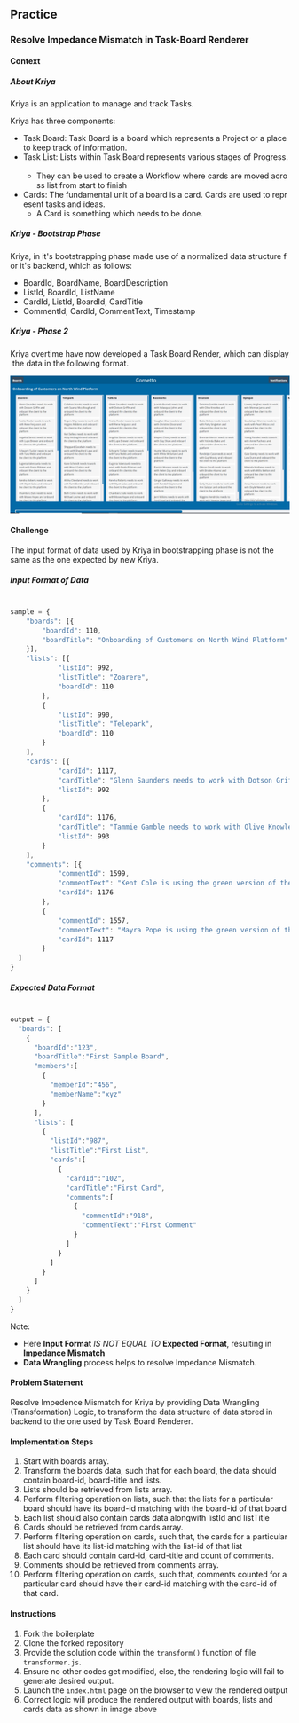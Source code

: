 ## Practice

### Resolve Impedance Mismatch in Task-Board Renderer

#### Context

##### About Kriya

Kriya is an application to manage and track Tasks. 

Kriya has three components:

- Task Board: Task Board is a board which represents a Project or a place to keep track of information.
- Task List: Lists within Task Board represents various stages of Progress. 
	- They can be used to create a Workflow where cards are moved across list from start to finish
- Cards: The fundamental unit of a board is a card. Cards are used to represent tasks and ideas.
    - A Card is something which needs to be done.


##### Kriya - Bootstrap Phase

Kriya, in it's bootstrapping phase made use of a normalized data structure for it's backend, which as follows:
- BoardId, BoardName, BoardDescription
- ListId, BoardId, ListName
- CardId, ListId, BoardId, CardTitle
- CommentId, CardId, CommentText, Timestamp

##### Kriya - Phase 2

Kriya overtime have now developed a Task Board Render, which can display the data in the following format.

![](images/kriya-task-board.png)

#### Challenge

The input format of data used by Kriya in bootstrapping phase is not the same as the one expected by new Kriya.

##### Input Format of Data

```javascript

sample = {
    "boards": [{
        "boardId": 110,
        "boardTitle": "Onboarding of Customers on North Wind Platform"
    }],
    "lists": [{
            "listId": 992,
            "listTitle": "Zoarere",
            "boardId": 110
        },
        {
            "listId": 990,
            "listTitle": "Telepark",
            "boardId": 110
        }
    ],
    "cards": [{
            "cardId": 1117,
            "cardTitle": "Glenn Saunders needs to work with Dotson Griffin",
            "listId": 992
        },
        {
            "cardId": 1176,
            "cardTitle": "Tammie Gamble needs to work with Olive Knowles",
            "listId": 993
        }
    ],
    "comments": [{
            "commentId": 1599,
            "commentText": "Kent Cole is using the green version of the platform",
            "cardId": 1176
        },
        {
            "commentId": 1557,
            "commentText": "Mayra Pope is using the green version of the platform.",
            "cardId": 1117
        }
  ]
}


```

##### Expected Data Format

```javascript

output = {
  "boards": [
    {
      "boardId":"123",
      "boardTitle":"First Sample Board",
      "members":[
        {
          "memberId":"456",
          "memberName":"xyz"
        }
      ],
      "lists": [
        {
          "listId":"987",
          "listTitle":"First List",
          "cards":[
            {
              "cardId":"102",
              "cardTitle":"First Card",
              "comments":[
                {
                  "commentId":"918",
                  "commentText":"First Comment"
                }
              ]
            }
          ]
        }
      ]
    }
  ]
}


```


Note: 
- Here **Input Format** *IS NOT EQUAL TO* **Expected Format**, resulting in **Impedance Mismatch**
- **Data Wrangling** process helps to resolve Impedance Mismatch.

#### Problem Statement

Resolve Impedence Mismatch for Kriya by providing Data Wrangling (Transformation) Logic, to transform the data structure of data stored in backend to the one used by Task Board Renderer.

#### Implementation Steps

1. Start with boards array.
2. Transform the boards data, such that for each board, the data should contain board-id, board-title and lists.
3. Lists should be retrieved from lists array.
4. Perform filtering operation on lists, such that the lists for a particular board should have its board-id matching with the board-id of that board
5. Each list should also contain cards data alongwith listId and listTitle
6. Cards should be retrieved from cards array.
7. Perform filtering operation on cards, such that, the cards for a particular list should have its list-id matching with the list-id of that list
8. Each card should contain card-id, card-title and count of comments.
9. Comments should be retrieved from comments array.
10. Perform filtering operation on cards, such that, comments counted for a particular card should have their card-id matching with the card-id of that card.

#### Instructions

1. Fork the boilerplate
2. Clone the forked repository
3. Provide the solution code within the `transform()` function of file `transformer.js`.
4. Ensure no other codes get modified, else, the rendering logic will fail to generate desired output.
5. Launch the `index.html` page on the browser to view the rendered output
6. Correct logic will produce the rendered output with boards, lists and cards data as shown in image above
